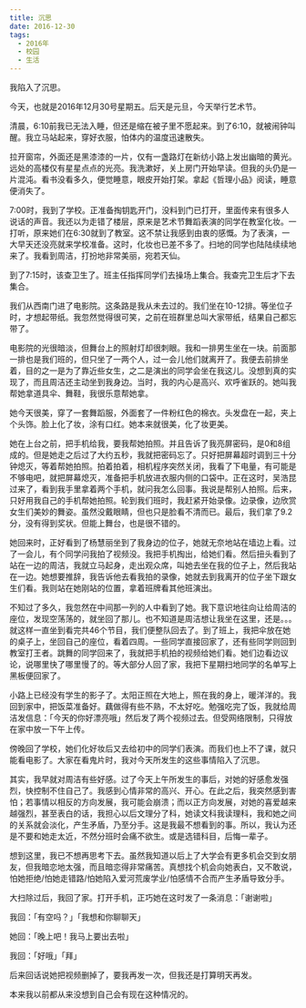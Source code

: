 ```yaml
---
title: 沉思
date: 2016-12-30
tags:
  - 2016年
  - 校园
  - 生活
---
```


我陷入了沉思。

今天，也就是2016年12月30号星期五。后天是元旦，今天举行艺术节。

清晨，6:10前我已无法入睡，但还是缩在被子里不愿起来。到了6:10，就被闹钟叫醒。我立马站起来，穿好衣服，怕体内的温度迅速散失。

拉开窗帘，外面还是黑漆漆的一片，仅有一盏路灯在新纺小路上发出幽暗的黄光。远处的高楼仅有星星点点的光亮。我洗漱好，关上房门开始早读。但我的头仍是一片混沌。看书没看多久，便觉睡意，眼皮开始打架。拿起《哲理小品》阅读，睡意便消失了。

7:00时，我到了学校。正准备掏钥匙开门，没料到门已打开，里面传来有很多人说话的声音。我还以为走错了楼层，原来是艺术节舞蹈表演的同学在教室化妆。一打听，原来她们在6:30就到了教室。这不禁让我感到由衷的感慨。为了表演，一大早天还没亮就来学校准备。这时，化妆也已差不多了。扫地的同学也陆陆续续地来了。我看到周洁，打扮地非常美丽，宛若天仙。

到了7:15时，该查卫生了。班主任指挥同学们去操场上集合。我查完卫生后才下去集合。

我们从西南门进了电影院。这条路是我从未去过的。我们坐在10-12排。等坐位子时，才想起带纸。我忽然觉得很可笑，之前在班群里总叫大家带纸，结果自己都忘带了。

电影院的光很暗淡，但舞台上的照射灯却很刺眼。我和一排男生坐在一块。前面那一排也是我们班的，但只坐了一两个人，过一会儿他们就离开了。我便去前排坐着，目的之一是为了靠近些女生，之二是演出的同学会坐在我这儿。没想到真的实现了，而且周洁还主动坐到我身边。当时，我的内心是高兴、欢呼雀跃的。她叫我帮她拿道具伞、舞鞋，我很乐意帮她拿。

她今天很美，穿了一套舞蹈服，外面套了一件粉红色的棉衣。头发盘在一起，夹上个头饰。脸上化了妆，涂有口红。她本来就很美，化了妆更美。

她在上台之前，把手机给我，要我帮她拍照。并且告诉了我亮屏密码，是0和8组成的。但是她走之后过了大约五秒，我就把密码忘了。只好把屏幕超时调到三十分钟熄灭，等着帮她拍照。拍着拍着，相机程序突然关闭，我看了下电量，有可能是不够电吧，就把屏幕熄灭，准备把手机放进衣服内侧的口袋中。正在这时，吴浩昆过来了，看到我手里拿着两个手机，就问我怎么回事。我说是帮别人拍照。后来，只好用我自己的手机帮她拍照。轮到我们班时，我赶紧开始录像。边录像，边欣赏女生们美妙的舞姿。虽然没戴眼睛，但也只是脸看不清而已。最后，我们拿了9.2分，没有得到奖状。但能上舞台，也是很不错的。

她回来时，正好看到了杨慧丽坐到了我身边的位子，她就无奈地站在墙边上看。过了一会儿，有个同学问我拍了视频没。我把手机掏出，给她们看。然后扭头看到了站在一边的周洁，我就立马起身，走出观众席，叫她去坐在我的位子上，然后我站在一边。她想要推辞，我告诉他去看我拍的录像，她就去到我离开的位子坐下跟女生们看。我则站在她刚站的位置，拿着班牌看其他班演出。

不知过了多久，我忽然在中间那一列的人中看到了她。我下意识地往向让给周洁的座位，发现空荡荡的，就坐回了那儿。也不知道是周洁想让我坐在这里，还是。。。就这样一直坐到看完共46个节目，我们便整队回去了。到了班上，我把伞放在她的桌子上，坐回自己的座位，看着四周。一些同学直接回家了，还有些同学则回到教室打王者。跳舞的同学回来了，我就把手机拍的视频给她们看。她们边看边议论，说哪里快了哪里慢了的。等大部分人回了家，我把下星期扫地同学的名单写上黑板便回家了。

小路上已经没有学生的影子了。太阳正照在大地上，照在我的身上，暖洋洋的。我回到家中，把饭菜准备好。藕做得有些不熟，不太好吃。勉强吃完了饭，我就给周洁发信息：「今天的你好漂亮哦」然后发了两个视频过去。但受网络限制，只得放在家中放一下午上传。

傍晚回了学校，她们化好妆后又去给初中的同学们表演。而我们也上不了课，就只能看电影了。大家在看鬼片时，我对今天所发生的这些事情陷入了沉思。

其实，我早就对周洁有些好感。过了今天上午所发生的事后，对她的好感愈发强烈，快控制不住自己了。我感到心情非常的高兴、开心。在此之后，我突然感到害怕；若事情以相反的方向发展，我可能会崩溃；而以正方向发展，对她的喜爱越来越强烈，甚至表白的话，我担心以后文理分了科，她读文科我读理科，我和她之间的关系就会淡化，产生矛盾，乃至分手。这是我最不想看到的事。所以，我认为还是不要和她走太近，不然分班时会痛不欲生。或是选错科目，后悔一辈子。

想到这里，我已不想再思考下去。虽然我知道以后上了大学会有更多机会交到女朋友，但我暗恋地太强，而且暗恋得非常痛苦。真想找个机会向她表白，又不敢说，怕她拒绝/怕她走错路/怕她陷入爱河荒废学业/怕感情不合而产生矛盾导致分手。

大扫除过后，我回了家。打开手机，正巧她在这时发了一条消息：「谢谢啦」

我回：「有空吗？」「我想和你聊聊天」

她回：「晚上吧！我马上要出去啦」

我回：「好哦」「拜」

后来回话说她把视频删掉了，要我再发一次，但我还是打算明天再发。

本来我以前都从来没想到自己会有现在这种情况的。
